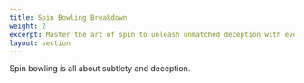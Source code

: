 ```yaml
---
title: Spin Bowling Breakdown
weight: 2
excerpt: Master the art of spin to unleash unmatched deception with every delivery.
layout: section
---
```


Spin bowling is all about subtlety and deception. 
